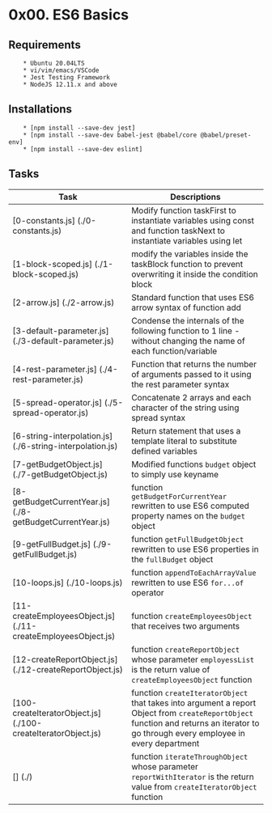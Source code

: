 # 0x00. ES6 Basics

## Requirements
        * Ubuntu 20.04LTS
        * vi/vim/emacs/VSCode
        * Jest Testing Framework
        * NodeJS 12.11.x and above

## Installations
        * [npm install --save-dev jest]
        * [npm install --save-dev babel-jest @babel/core @babel/preset-env]
        * [npm install --save-dev eslint]

## Tasks
  | Task | Descriptions |
  | ---- | ------------ |
  | [0-constants.js] (./0-constants.js) | Modify function taskFirst to instantiate variables using const and function taskNext to instantiate variables using let |
  | [1-block-scoped.js] (./1-block-scoped.js) | modify the variables inside the taskBlock function to prevent overwriting it inside the condition block |
  | [2-arrow.js] (./2-arrow.js) | Standard function that uses ES6 arrow syntax of function add |
  | [3-default-parameter.js] (./3-default-parameter.js) | Condense the internals of the following function to 1 line - without changing the name of each function/variable |
  | [4-rest-parameter.js] (./4-rest-parameter.js) | Function that returns the number of arguments passed to it using the rest parameter syntax |
  | [5-spread-operator.js] (./5-spread-operator.js) | Concatenate 2 arrays and each character of the string using spread syntax |
  | [6-string-interpolation.js] (./6-string-interpolation.js) | Return statement that uses a template literal to substitute defined variables |
  | [7-getBudgetObject.js] (./7-getBudgetObject.js) | Modified functions `budget` object to simply use keyname |
  | [8-getBudgetCurrentYear.js] (./8-getBudgetCurrentYear.js) | function `getBudgetForCurrentYear` rewritten to use ES6 computed property names on the `budget` object |
  | [9-getFullBudget.js] (./9-getFullBudget.js) | function `getFullBudgetObject` rewritten to use ES6 properties in the `fullBudget` object |
  | [10-loops.js] (./10-loops.js) | function `appendToEachArrayValue` rewritten to use ES6 `for...of` operator |
  | [11-createEmployeesObject.js] (./11-createEmployeesObject.js) | function `createEmployeesObject` that receives two arguments |
  | [12-createReportObject.js] (./12-createReportObject.js) | function `createReportObject` whose parameter `employessList` is the return value of `createEmployeesObject` function |
  | [100-createIteratorObject.js] (./100-createIteratorObject.js) | function `createIteratorObject` that takes into argument a report Object from `createReportObject` function and returns an iterator to go through every employee in every department |
  | [] (./) | function `iterateThroughObject` whose parameter `reportWithIterator` is the return value from `createIteratorObject` function |

 